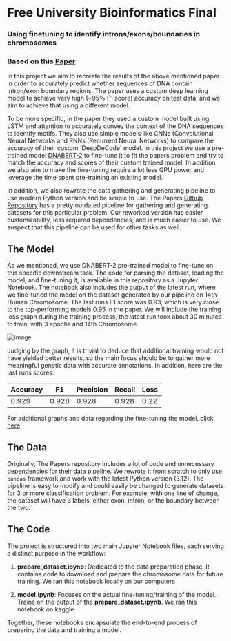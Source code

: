 # Free University Bioinformatics Final

### Using finetuning to identify introns/exons/boundaries in chromosomes
### Based on this <a href="https://arxiv.org/pdf/2311.12884">Paper</a>

  In this project we aim to recreate the results of the above mentioned paper in order to accurately predict whether sequences of DNA contain intron/exon boundary regions.
The paper uses a custom deep learning model to achieve very high (~95% F1 score) accuracy on test data, and we aim to achieve that using a different model.

  To be more specific, in the paper they used a custom model built using LSTM and attention to accurately convey the context of the DNA sequences to identify motifs. They also use simple models like CNNs (Convolutional Neural Networks and RNNs (Recurrent Neural Networks) to compare the accuracy of their custom 'DeepDeCode' model. In this project we use a pre-trained model <a href="https://huggingface.co/zhihan1996/DNABERT-2-117M">DNABERT-2</a> to fine-tune it to fit the papers problem and try to match the accuracy and scores of their custom trained model. In addition we also aim to make the fine-tuning require a lot less GPU power and leverage the time spent pre-training an existing model.
  
  In addition, we also rewrote the data gathering and generating pipeline to use modern Python version and be simple to use. The Papers <a href="https://github.com/asmitapoddar/Deep-Learning-DNA-Sequences">Github Repository</a> has a pretty outdated pipeline for gathering and generating datasets for this particular problem. Our reworked version has easier customizability, less required dependencies, and is much easier to use. We suspect that this pipeline can be used for other tasks as well.

## The Model
  As we mentioned, we use DNABERT-2 pre-trained model to fine-tune on this specific downstream task. The code for parsing the dataset, loading the model, and fine-tuning it, is available in this repository as a Jupyter Notebook. The notebook also includes the output of the latest run, where we fine-tuned the model on the dataset generated by our pipeline on 14th Human Chromosome. The last runs F1 score was 0.93, which is very close to the top-performing models 0.95 in the paper. We will include the training loss graph during the training process, the latest run took about 30 minutes to train, with 3 epochs and 14th Chromosome.
  
  ![image](https://github.com/user-attachments/assets/0f6ade7b-2f99-4a36-998c-da9e7467c7a6)

  Judging by the graph, it is trivial to deduce that additional training would not have yielded better results, so the main focus should be to gather more meaningful genetic data with accurate annotations.
  In addition, here are the last runs scores:

  | Accuracy | F1    | Precision | Recall | Loss |
  | -------- | ----- | --------- | ------ | ---- |
  | 0.929    | 0.928 | 0.928     | 0.928  | 0.22 |

  For additional graphs and data regarding the fine-tuning the model, click <a href="https://api.wandb.ai/links/gkldi20-free-university-of-tbilisi/zm9l0dly">here</a>
  
## The Data
  Originally, The Papers repository includes a lot of code and unnecessary dependencies for their data pipeline. We rewrote it from scratch to only use ```pandas``` framework and work with the latest Python version (3.12). The pipeline is easy to modify and could easily be changed to generate datasets for 3 or more classification problem. For example, with one line of change, the dataset will have 3 labels, either exon, intron, or the boundary between the two.

## The Code
  The project is structured into two main Jupyter Notebook files, each serving a distinct purpose in the workflow:

  1. **prepare_dataset.ipynb**: Dedicated to the data preparation phase. It contains code to download and prepare the chromosome data for future training. We ran this notebook locally on our computers

  2. **model.ipynb**: Focuses on the actual fine-tuning/training of the model. Trains on the output of the **prepare_dataset.ipynb**. We ran this notebook on kaggle.

Together, these notebooks encapsulate the end-to-end process of preparing the data and training a model.
